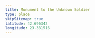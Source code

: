 ```yaml
---
title: Monument to the Unknown Soldier
type: place
skipSitemap: true
latitude: 42.696342
longitude: 23.331516
---
```

